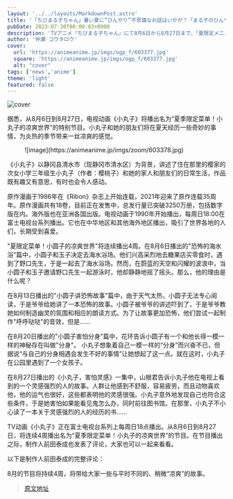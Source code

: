 ```yaml
---
layout: '../../layouts/MarkdownPost.astro'
title: '「ちびまる子ちゃん」暑い夏に“ひんやり”不思議なお話はいかが？「まる子のひんやりワールド」8月6日から4週連続放送'
pubDate: 2023-07-30T08:00:03+0900
description: 'TVアニメ『ちびまる子ちゃん』にて8月6日から8月27日まで、「夏限定メニュー！まる子のひんやりワールド」と題した放送が行われることがわかった。まる子たちが夏に少し不思議な体験をする、暑い時期に少し涼しさを感じられるようなエピソードが届けられる。'
author: '仲瀬 コウタロウ'
cover:
  url: 'https://animeanime.jp/imgs/ogp_f/603377.jpg'
  square: 'https://animeanime.jp/imgs/ogp_f/603377.jpg'
  alt: "cover"
tags: ['news','anime']
theme: 'light'
featured: false
---
```


![cover](https://animeanime.jp/imgs/ogp_f/603377.jpg)

<p>据悉，从8月6日到8月27日，电视动画《小丸子》将播出名为“夏季限定菜单！小丸子的凉爽世界”的特别节目。小丸子和她的朋友们将在夏天经历一些奇妙的事情，为炎热的季节带来一丝凉爽的感觉。</p><figure class="ctms-editor-image">![image](https://animeanime.jp/imgs/zoom/603378.jpg)</figure><p>《小丸子》以静冈县清水市（现静冈市清水区）为背景，讲述了住在那里的樱家的次女小学三年级生小丸子（作者：樱桃子）和她的家人和朋友们的日常生活，作品既有趣又有意思，有时也会令人感动。</p><p>原作漫画于1986年在《Ribon》杂志上开始连载，2021年迎来了原作连载35周年。原作漫画共有18卷，目前正在发售中，总发行量已突破3250万册，包括数字版在内。海外版也在亚洲各国出版。电视动画于1990年开始播出，每周日18:00在富士电视台系列播出。它也在中华地区和其他海外地区播出，吸引了世界各地的人们，长期受到喜爱。</p>
"夏限定菜单！小圆子的凉爽世界"将连续播出4周。在8月6日播出的"恐怖的海水浴"篇中，小圆子和玉子决定去海水浴场。他们兴高采烈地去糖果店买零食时，遇到了野口先生，于是一起去了海水浴场。然而，在蔚蓝的天空和闪耀的波浪中，当小圆子和玉子邀请野口先生一起游泳时，他却静静地摇了摇头。那么，他的理由是什么呢？

在8月13日播出的"小圆子讲恐怖故事"篇中，由于天气太热，小圆子无法专心阅读，于是爷爷给她讲了一本恐怖的故事。小圆子被爷爷的讲述吓到了，于是爷爷教她如何制造幽灵的氛围和相应的朗读方式。为了让故事更加恐怖，他们尝试一起制作"呼呼哒哒"的音效，但是……

在8月20日播出的"小圆子害怕分身"篇中，花环告诉小圆子有一个和他长得一模一样的神秘存在叫做"分身"。
小丸子想象着自己一模一样的“分身”而兴奋不已，但据说“与自己的分身相遇会发生不好的事情”让她想起了这一点。就在这时，小丸子在公园里遇到了一个女孩子。

在8月27日播出的《小丸子，害怕灵感》一集中，山根君告诉小丸子他在电视上看到的一个灵感强烈的人的故事。人群让他感到不舒服，容易疲劳，而且动物喜欢他，他的运气也很好，这些都表明他的灵感很强。小丸子意外地发现自己也符合这些条件，于是她害怕如果能看见鬼怎么办，同时前往图书馆。在那里，小丸子不小心读了一本关于灵感强烈的人的经历的书……

TV动画《小丸子》正在富士电视台系列上每周日18点播出。从8月6日到8月27日，将连续4周播出名为“夏季限定菜单！小丸子的凉爽世界”的节目。在节目播出之际，制作人前田泰成也发表了评论，大家也可以一起来看看。

以下是制作人前田泰成的完整评论：

8月的节目将持续4周，将带给大家一些与平时不同的、稍微“凉爽”的故事。

>[原文地址](https://animeanime.jp/article/2023/07/30/78931.html)  
